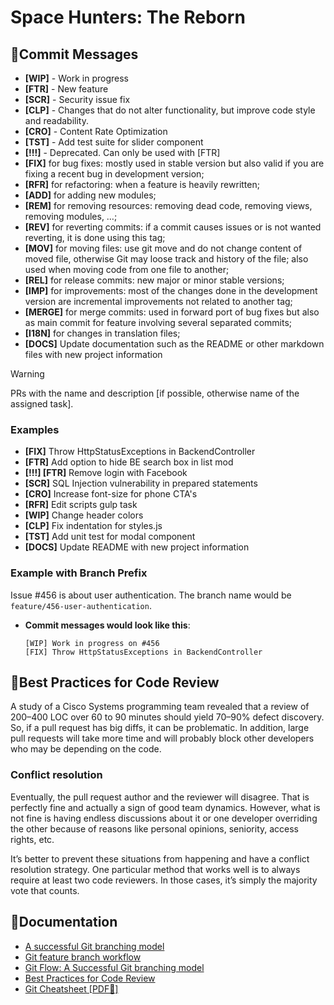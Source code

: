 # Space Hunters: The Reborn

## 📃Commit Messages

* __[WIP]__ - Work in progress
* __[FTR]__ - New feature
* __[SCR]__ - Security issue fix
* __[CLP]__ - Changes that do not alter functionality, but improve code style and readability.
* __[CRO]__ - Content Rate Optimization
* __[TST]__ - Add test suite for slider component
* __[!!!]__ - Deprecated. Can only be used with [FTR]
* __[FIX]__ for bug fixes: mostly used in stable version but also valid if you are fixing a recent bug in development version;
* __[RFR]__ for refactoring: when a feature is heavily rewritten;
* __[ADD]__ for adding new modules;
* __[REM]__ for removing resources: removing dead code, removing views, removing modules, …;
* __[REV]__ for reverting commits: if a commit causes issues or is not wanted reverting, it is done using this tag;
* __[MOV]__ for moving files: use git move and do not change content of moved file, otherwise Git may loose track and history of the file; also used when moving code from one file to another;
* __[REL]__ for release commits: new major or minor stable versions;
* __[IMP]__ for improvements: most of the changes done in the development version are incremental improvements not related to another tag;
* __[MERGE]__ for merge commits: used in forward port of bug fixes but also as main commit for feature involving several separated commits;
* __[I18N]__ for changes in translation files;
* __[DOCS]__ Update documentation such as the README or other markdown files with new project information

> [!WARNING]  
> PRs with the name and description [if possible, otherwise name of the assigned task].

### Examples

* __[FIX]__ Throw HttpStatusExceptions in BackendController
* __[FTR]__ Add option to hide BE search box in list mod
* __[!!!] [FTR]__ Remove login with Facebook
* __[SCR]__ SQL Injection vulnerability in prepared statements
* __[CRO]__ Increase font-size for phone CTA's
* __[RFR]__ Edit scripts gulp task
* __[WIP]__ Change header colors
* __[CLP]__ Fix indentation for styles.js
* __[TST]__ Add unit test for modal component
* __[DOCS]__ Update README with new project information

### Example with Branch Prefix 
Issue #456 is about user authentication. The branch name would be `feature/456-user-authentication`.

* **Commit messages would look like this**:
  ```text
  [WIP] Work in progress on #456
  [FIX] Throw HttpStatusExceptions in BackendController
  ```

## 🚀Best Practices for Code Review


A study of a Cisco Systems programming team revealed that a review of 200–400 LOC over 60 to 90 minutes should yield 70–90% defect discovery.
So, if a pull request has big diffs, it can be problematic.
In addition, large pull requests will take more time and will probably block other developers who may be depending on the code.

### Conflict resolution
Eventually, the pull request author and the reviewer will disagree. That is perfectly fine and actually a sign of good team dynamics. However, what is not fine is having endless discussions about it or one developer overriding the other because of reasons like personal opinions, seniority, access rights, etc.

It’s better to prevent these situations from happening and have a conflict resolution strategy.
One particular method that works well is to always require at least two code reviewers.
In those cases, it’s simply the majority vote that counts.

## 📖Documentation

- [A successful Git branching model](https://nvie.com/posts/a-successful-git-branching-model/)
- [Git feature branch workflow](https://www.atlassian.com/git/tutorials/comparing-workflows/feature-branch-workflow)
- [Git Flow: A Successful Git branching model](https://gist.github.com/HeratPatel/271b5d2304de2e2cd1823b9b62bf43e0)
- [Best Practices for Code Review](https://leoneperdigao.medium.com/pull-request-best-practices-fa20f7daeb3c)
- [Git Cheatsheet [PDF📕]](https://github.com/ruhulmus/Git-Flow-Architecture/blob/main/git_cheatsheet.pdf)
